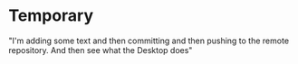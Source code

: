 # Temporary
"I'm adding some text and then committing and then pushing to the remote repository. And then see what the Desktop does"